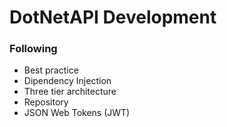 # DotNetAPI Development
### Following 
* Best practice 
* Dipendency Injection
* Three tier architecture
* Repository
* JSON Web Tokens (JWT)
